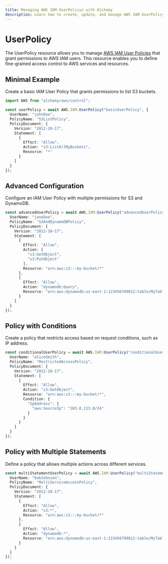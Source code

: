 ```yaml
---
title: Managing AWS IAM UserPolicys with Alchemy
description: Learn how to create, update, and manage AWS IAM UserPolicys using Alchemy Cloud Control.
---
```


# UserPolicy

The UserPolicy resource allows you to manage [AWS IAM User Policies](https://docs.aws.amazon.com/iam/latest/userguide/) that grant permissions to AWS IAM users. This resource enables you to define fine-grained access control to AWS services and resources.

## Minimal Example

Create a basic IAM User Policy that grants permissions to list S3 buckets.

```ts
import AWS from "alchemy/aws/control";

const userPolicy = await AWS.IAM.UserPolicy("basicUserPolicy", {
  UserName: "johnDoe",
  PolicyName: "S3ListPolicy",
  PolicyDocument: {
    Version: "2012-10-17",
    Statement: [
      {
        Effect: "Allow",
        Action: "s3:ListAllMyBuckets",
        Resource: "*"
      }
    ]
  }
});
```

## Advanced Configuration

Configure an IAM User Policy with multiple permissions for S3 and DynamoDB.

```ts
const advancedUserPolicy = await AWS.IAM.UserPolicy("advancedUserPolicy", {
  UserName: "janeDoe",
  PolicyName: "S3AndDynamoDBPolicy",
  PolicyDocument: {
    Version: "2012-10-17",
    Statement: [
      {
        Effect: "Allow",
        Action: [
          "s3:GetObject",
          "s3:PutObject"
        ],
        Resource: "arn:aws:s3:::my-bucket/*"
      },
      {
        Effect: "Allow",
        Action: "dynamodb:Query",
        Resource: "arn:aws:dynamodb:us-east-1:123456789012:table/MyTable"
      }
    ]
  }
});
```

## Policy with Conditions

Create a policy that restricts access based on request conditions, such as IP address.

```ts
const conditionalUserPolicy = await AWS.IAM.UserPolicy("conditionalUserPolicy", {
  UserName: "aliceSmith",
  PolicyName: "RestrictedAccessPolicy",
  PolicyDocument: {
    Version: "2012-10-17",
    Statement: [
      {
        Effect: "Allow",
        Action: "s3:GetObject",
        Resource: "arn:aws:s3:::my-bucket/*",
        Condition: {
          "IpAddress": {
            "aws:SourceIp": "203.0.113.0/24"
          }
        }
      }
    ]
  }
});
```

## Policy with Multiple Statements

Define a policy that allows multiple actions across different services.

```ts
const multiStatementUserPolicy = await AWS.IAM.UserPolicy("multiStatementUserPolicy", {
  UserName: "bobJohnson",
  PolicyName: "MultiServiceAccessPolicy",
  PolicyDocument: {
    Version: "2012-10-17",
    Statement: [
      {
        Effect: "Allow",
        Action: "s3:*",
        Resource: "arn:aws:s3:::my-bucket/*"
      },
      {
        Effect: "Allow",
        Action: "dynamodb:*",
        Resource: "arn:aws:dynamodb:us-east-1:123456789012:table/MyTable"
      }
    ]
  }
});
```